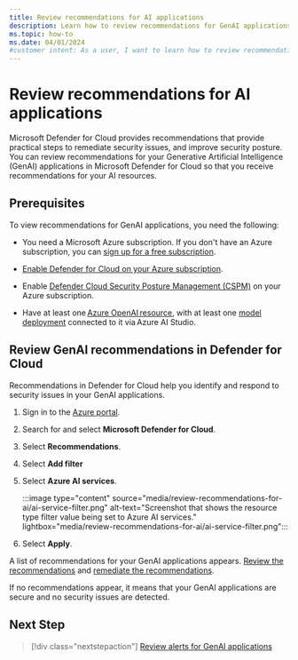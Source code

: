 ```yaml
---
title: Review recommendations for AI applications
description: Learn how to review recommendations for GenAI applications in Microsoft Defender for Cloud to secure your AI environments.
ms.topic: how-to
ms.date: 04/01/2024
#customer intent: As a user, I want to learn how to review recommendations for GenAI applications in Microsoft Defender for Cloud so that I can improve the security of my GenAI applications.
---
```


# Review recommendations for AI applications

Microsoft Defender for Cloud provides recommendations that provide practical steps to remediate security issues, and improve security posture. You can review recommendations for your Generative Artificial Intelligence (GenAI) applications in Microsoft Defender for Cloud so that you receive recommendations for your AI resources.

## Prerequisites

To view recommendations for GenAI applications, you need the following:

- You need a Microsoft Azure subscription. If you don't have an Azure subscription, you can [sign up for a free subscription](https://azure.microsoft.com/pricing/free-trial/).

- [Enable Defender for Cloud on your Azure subscription](connect-azure-subscription.md).

- Enable [Defender Cloud Security Posture Management (CSPM)](tutorial-enable-cspm-plan.md) on your Azure subscription.

- Have at least one [Azure OpenAI resource](../ai-studio/how-to/create-azure-ai-resource.md), with at least one [model deployment](../ai-studio/how-to/deploy-models-openai.md) connected to it via Azure AI Studio.

## Review GenAI recommendations in Defender for Cloud

Recommendations in Defender for Cloud help you identify and respond to security issues in your GenAI applications.

1. Sign in to the [Azure portal](https://portal.azure.com/).

1. Search for and select **Microsoft Defender for Cloud**.

1. Select **Recommendations**.

1. Select **Add filter**

1. Select **Azure AI services**.

    :::image type="content" source="media/review-recommendations-for-ai/ai-service-filter.png" alt-text="Screenshot that shows the resource type filter value being set to Azure AI services." lightbox="media/review-recommendations-for-ai/ai-service-filter.png":::

1. Select **Apply**.

A list of recommendations for your GenAI applications appears. [Review the recommendations](review-security-recommendations.md) and [remediate the recommendations](implement-security-recommendations.md).

If no recommendations appear, it means that your GenAI applications are secure and no security issues are detected.

## Next Step

> [!div class="nextstepaction"]
> [Review alerts for GenAI applications](review-alerts-for-ai.md)
